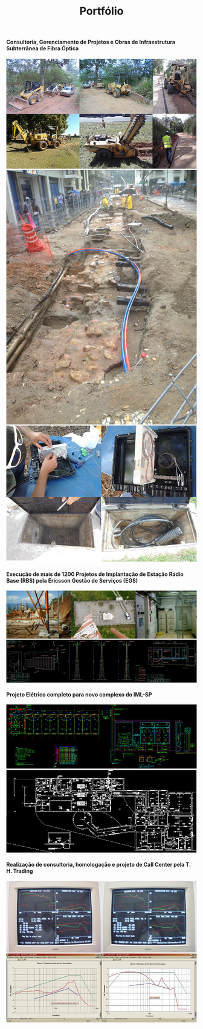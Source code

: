﻿---
layout: default
title: Portfólio
permalink: /3-Portfolio/
---

#### Consultoria, Gerenciamento de Projetos e Obras de Infraestrutura Subterrânea de Fibra Óptica
![](/images/3-Portfolio/DSC.jpg) ![](/images/3-Portfolio/IMG.JPG) ![](/images/3-Portfolio/DSCV.jpg)

#### Execução de mais de 1200 Projetos de Implantação de Estação Rádio Base (RBS) pela Ericsson Gestão de Serviços (EGS)
![](/images/3-Portfolio/egs_1.jpg) ![](/images/3-Portfolio/egs_2.jpg)

#### Projeto Elétrico completo para novo complexo do IML-SP
![](/images/3-Portfolio/iml_1.jpg) ![](/images/3-Portfolio/iml_2.jpg)

#### Realização de consultoria, homologação e projeto de Call Center pela T. H. Trading
![](/images/3-Portfolio/th_1.jpg) ![](/images/3-Portfolio/th_2.jpg)

